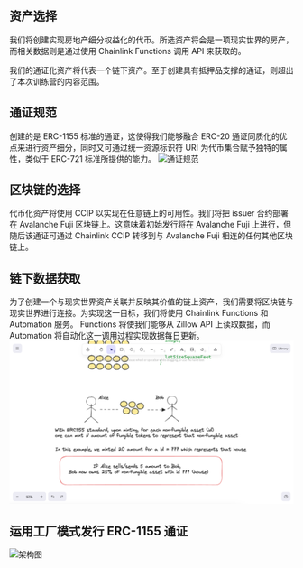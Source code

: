 ## 资产选择

我们将创建实现房地产细分权益化的代币。所选资产将会是一项现实世界的房产，而相关数据则是通过使用 Chainlink Functions 调用 API 来获取的。<br/>

我们的通证化资产将代表一个链下资产。至于创建具有抵押品支撑的通证，则超出了本次训练营的内容范围。

## 通证规范

创建的是 ERC-1155 标准的通证，这使得我们能够融合 ERC-20 通证同质化的优点来进行资产细分，同时又可通过统一资源标识符 URI 为代币集合赋予独特的属性，类似于 ERC-721 标准所提供的能力。
![通证规范](/static/TokenStandard.avif "通证规范")

## 区块链的选择

代币化资产将使用 CCIP 以实现在任意链上的可用性。我们将把 issuer 合约部署在 Avalanche Fuji 区块链上。这意味着初始发行将在 Avalanche Fuji 上进行，但随后该通证可通过 Chainlink CCIP 转移到与 Avalanche Fuji 相连的任何其他区块链上。

## 链下数据获取

为了创建一个与现实世界资产关联并反映其价值的链上资产，我们需要将区块链与现实世界进行连接。为实现这一目标，我们将使用 Chainlink Functions 和 Automation 服务。 Functions 将使我们能够从 Zillow API 上读取数据，而 Automation 将自动化这一调用过程实现数据每日更新。
![链下数据获取](/static/DataFetch.webp "链下数据获取")

## 运用工厂模式发行 ERC-1155 通证

![架构图](/static/Architecture.avif "架构图")

